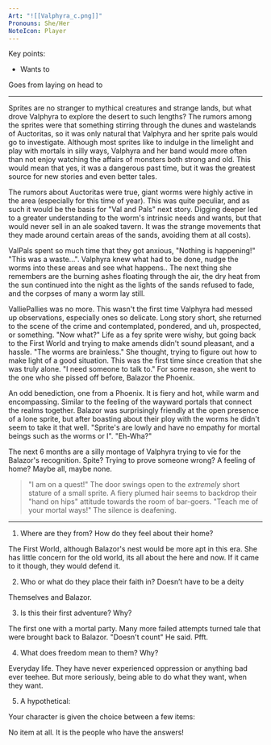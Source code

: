 ```yaml
---
Art: "![[Valphyra_c.png]]"
Pronouns: She/Her
NoteIcon: Player
---
```


Key points:
- Wants to 

Goes from laying on head to 

---

Sprites are no stranger to mythical creatures and strange lands, but what drove Valphyra to explore the desert to such lengths? The rumors among the sprites were that something stirring through the dunes and wastelands of Auctoritas, so it was only natural that Valphyra and her sprite pals would go to investigate. Although most sprites like to indulge in the limelight and play with mortals in silly ways, Valphyra and her band would more often than not enjoy watching the affairs of monsters both strong and old. This would mean that yes, it was a dangerous past time, but it was the greatest source for new stories and even better tales.

The rumors about Auctoritas were true, giant worms were highly active in the area (especially for this time of year). This was quite peculiar, and as such it would be the basis for "Val and Pals" next story. Digging deeper led to a greater understanding to the worm's intrinsic needs and wants, but that would never sell in an ale soaked tavern. It was the strange movements that they made around certain areas of the sands, avoiding them at all costs). 

ValPals spent so much time that they got anxious, "Nothing is happening!" "This was a waste...". Valphyra knew what had to be done, nudge the worms into these areas and see what happens.. The next thing she remembers are the burning ashes floating through the air, the dry heat from the sun continued into the night as the lights of the sands refused to fade, and the corpses of many a worm lay still.

ValliePallies was no more. This wasn't the first time Valphyra had messed up observations, especially ones so delicate. Long story short, she returned to the scene of the crime and contemplated, pondered, and uh, prospected, or something. "Now what?" Life as a fey sprite were wishy, but going back to the First World and trying to make amends didn't sound pleasant, and a hassle. "The worms are brainless." She thought, trying to figure out how to make light of a good situation. This was the first time since creation that she was truly alone. "I need someone to talk to." For some reason, she went to the one who she pissed off before, Balazor the Phoenix.

An odd benediction, one from a Phoenix. It is fiery and hot, while warm and encompassing. Similar to the feeling of the wayward portals that connect the realms together. Balazor was surprisingly friendly at the open presence of a lone sprite, but after boasting about their ploy with the worms he didn't seem to take it that well. "Sprite's are lowly and have no empathy for mortal beings such as the worms or I". "Eh-Wha?"

The next 6 months are a silly montage of Valphyra trying to vie for the Balazor's recognition. Spite? Trying to prove someone wrong? A feeling of home? Maybe all, maybe none.

> "I am on a quest!" The door swings open to the *extremely* short stature of a small sprite. A fiery plumed hair seems to backdrop their "hand on hips" attitude towards the room of bar-goers. "Teach me of your mortal ways!" The silence is deafening.

---

1. Where are they from? How do they feel about their home?

The First World, although Balazor's nest would be more apt in this era. She has little concern for the old world, its all about the here and now. If it came to it though, they would defend it.

2. Who or what do they place their faith in? Doesn’t have to be a deity

Themselves and Balazor.

3. Is this their first adventure? Why?

The first one with a mortal party. Many more failed attempts turned tale that were brought back to Balazor. "Doesn't count" He said. Pfft.

4. What does freedom mean to them? Why?

Everyday life. They have never experienced oppression or anything bad ever teehee. But more seriously, being able to do what they want, when they want.

5. A hypothetical:

Your character is given the choice between a few items:

No item at all. It is the people who have the answers!